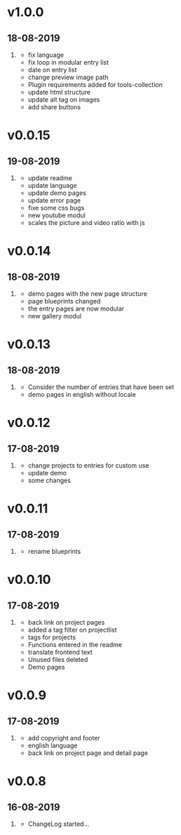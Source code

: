 # v1.0.0
## 18-08-2019

1. [](#bugfix)
    * fix language
    * fix loop in modular entry list
    * date on entry list
   [](#improved)   
    * change preview image path
    * Plugin requirements added for tools-collection
    * update html structure
    * update alt tag on images
   [](#new)
    * add share buttons

# v0.0.15
## 19-08-2019

1. [](#improved)
    * update readme
    * update language
    * update demo pages
    * update error page
    * fixe some css bugs
   [](#new)
    * new youtube modul
    * scales the picture and video ratio with js

# v0.0.14
## 18-08-2019

1. [](#improved)
    * demo pages with the new page structure
    * page blueprints changed
    * the entry pages are now modular
   [](#new)
    * new gallery modul

# v0.0.13
## 18-08-2019

1. [](#bugfix)
    * Consider the number of entries that have been set
   [](#improved)
    * demo pages in english without locale

# v0.0.12
## 17-08-2019

1. [](#improved)
    * change projects to entries for custom use
    * update demo
    * some changes

# v0.0.11
## 17-08-2019

1. [](#improved)
    * rename blueprints
    
# v0.0.10
## 17-08-2019

1. [](#bugfix)
    * back link on project pages
   [](#new)
    * added a tag filter on projectlist
    * tags for projects
    * Functions entered in the readme
    * translate frontend text
   [](#improved)
    * Unused files deleted
    * Demo pages
    
    
# v0.0.9
## 17-08-2019

1. [](#new)
    * add copyright and footer
    * english language
    * back link on project page and detail page

# v0.0.8
## 16-08-2019

1. [](#new)
    * ChangeLog started...
